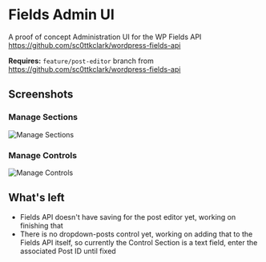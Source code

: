 # Fields Admin UI

A proof of concept Administration UI for the WP Fields API https://github.com/sc0ttkclark/wordpress-fields-api

**Requires:** `feature/post-editor` branch from https://github.com/sc0ttkclark/wordpress-fields-api

## Screenshots

### Manage Sections

![Manage Sections](http://sc0tt.me/0R2B0f1V2J3A/Screen%20Shot%202016-02-17%20at%201.51.01%20AM.png)

### Manage Controls

![Manage Controls](http://sc0tt.me/2w2i1H3R1d1j/Screen%20Shot%202016-02-17%20at%201.51.59%20AM.png)

## What's left

* Fields API doesn't have saving for the post editor yet, working on finishing that
* There is no dropdown-posts control yet, working on adding that to the Fields API itself, so currently the Control Section is a text field, enter the associated Post ID until fixed
